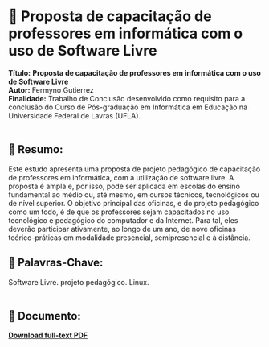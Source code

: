 # :notebook_with_decorative_cover: Proposta de capacitação de professores em informática com o uso de Software Livre 

**Título:** **Proposta de capacitação de professores em informática com o uso de Software Livre**    
**Autor:** Fermyno Gutierrez  
**Finalidade:** Trabalho de Conclusão desenvolvido como requisito para a conclusão do Curso de Pós-graduação em Informática em Educação na Universidade Federal de Lavras (UFLA).  
<br />

## :page_facing_up: Resumo:

Este estudo apresenta uma proposta de projeto pedagógico de capacitação de professores em informática, com a utilização de software livre. A proposta é ampla e, por isso, pode ser aplicada em escolas do ensino fundamental ao médio ou, até mesmo, em cursos técnicos, tecnológicos ou de nível superior. O objetivo principal das oficinas, e do projeto pedagógico como um todo, é de que os professores sejam capacitados no uso tecnológico e pedagógico do computador e da Internet. Para tal, eles deverão participar ativamente, ao longo de um ano, de nove oficinas teórico-práticas em modalidade presencial, semipresencial e à distância.
<br />

## :bookmark: Palavras-Chave:

Software Livre. projeto pedagógico. Linux.  
<br />

## :file_folder: Documento:

[**Download full-text PDF**](https://github.com/fermyno/scientific-research-papers/blob/main/capacitacao-de-professores-em-informatica-com-software-livre/proposta-de-capacitacao-de-professores-em-informatica-com-software-livre.pdf)  
<br />
<br />
<br />
